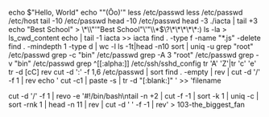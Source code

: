 echo $"Hello, World" 
echo "\"(Ôo)'"
less /etc/passwd
less /etc/passwd /etc/host
tail -10 /etc/passwd
head -10 /etc/passwd
head -3 ./iacta | tail +3
 echo "Best School" > \\\*\\\\"'\"Best School\"\\'"\\\\\*\$\\\?\\\*\\\*\\\*\\\*\\\*\:\) 
ls -la > ls_cwd_content
echo | tail -1 iacta >> iacta
find . -type f -name "*.js" -delete 
find . -mindepth 1 -type d | wc -l
ls -1t|head -n10
sort | uniq -u
grep "root" /etc/passwd
grep -c "bin" /etc/passwd
grep -A 3 "root" /etc/passwd
grep -v "bin" /etc/passwd
grep ^[[:alpha:]] /etc/ssh/sshd_config 
tr 'A' 'Z'|tr 'c' 'e'
tr -d [cC]
rev
cut -d ':' -f 1,6 /etc/passwd | sort
find . -empty | rev | cut -d '/' -f 1 | rev
echo ' cut -c1 | paste -s | tr -d "[:blank:]" ' >> 'filename

cut -d '/' -f 1 | revo -e '#!/bin/bash\ntail -n +2 | cut -f -1 | sort -k 1 | uniq -c | sort -rnk 1 | head -n 11 | rev | cut -d ' ' -f -1 | rev' > 103-the_biggest_fan  
